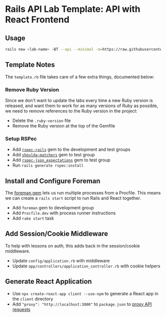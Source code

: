 # Rails API Lab Template: API with React Frontend

## Usage

```sh
rails new <lab-name> -BT --api --minimal -m=https://raw.githubusercontent.com/learn-co-curriculum/phase-4-rails-api-lab-template/main/api-react/template.rb
```

## Template Notes

The `template.rb` file takes care of a few extra things, documented below:

### Remove Ruby Version

Since we don't want to update the labs every time a new Ruby version is
released, and want them to work for as many versions of Ruby as possible, we
need to remove references to the Ruby version in the project:

- Delete the `.ruby-version` file
- Remove the Ruby version at the top of the Gemfile

### Setup RSPec

- Add [`rspec-rails`](https://github.com/rspec/rspec-rails) gem to the development and test groups
- Add [`shoulda-matchers`](https://github.com/thoughtbot/shoulda-matchers) gem to test group
- Add [`rspec-json_expectations`](https://github.com/waterlink/rspec-json_expectations) gem to test group
- Run `rails generate rspec:install`

## Install and Configure Foreman

The [foreman gem](https://github.com/ddollar/foreman) lets us run multiple
processes from a Procfile. This means we can create a `rails start` script
to run Rails and React together.

- Add `foreman` gem to development group
- Add `Procfile.dev` with process runner instructions
- Add `rake start` task

## Add Session/Cookie Middleware

To help with lessons on auth, this adds back in the session/cookie middleware.

- Update `config/application.rb` with middleware
- Update `app/controllers/application_controller.rb` with cookie helpers

## Generate React Application

- Use `npx create-react-app client --use-npm` to generate a React app
  in the `client` directory
- Add `"proxy": "http://localhost:3000"` to `package.json` to
  [proxy API requests](https://create-react-app.dev/docs/proxying-api-requests-in-development/)
